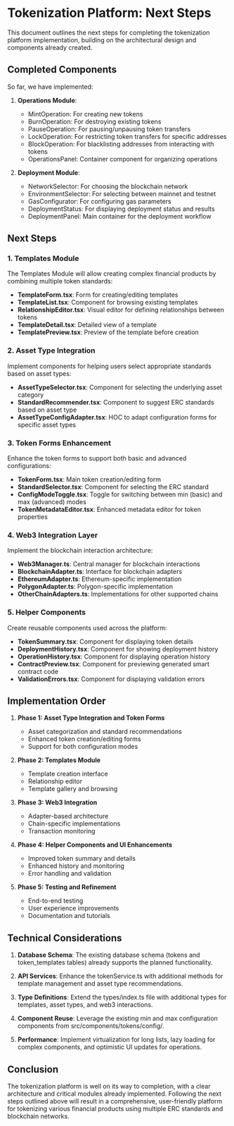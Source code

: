 # Tokenization Platform: Next Steps

This document outlines the next steps for completing the tokenization platform implementation, building on the architectural design and components already created.

## Completed Components

So far, we have implemented:

1. **Operations Module**:
   - MintOperation: For creating new tokens
   - BurnOperation: For destroying existing tokens
   - PauseOperation: For pausing/unpausing token transfers
   - LockOperation: For restricting token transfers for specific addresses
   - BlockOperation: For blacklisting addresses from interacting with tokens
   - OperationsPanel: Container component for organizing operations

2. **Deployment Module**:
   - NetworkSelector: For choosing the blockchain network
   - EnvironmentSelector: For selecting between mainnet and testnet
   - GasConfigurator: For configuring gas parameters
   - DeploymentStatus: For displaying deployment status and results
   - DeploymentPanel: Main container for the deployment workflow

## Next Steps

### 1. Templates Module

The Templates Module will allow creating complex financial products by combining multiple token standards:

- **TemplateForm.tsx**: Form for creating/editing templates
- **TemplateList.tsx**: Component for browsing existing templates
- **RelationshipEditor.tsx**: Visual editor for defining relationships between tokens
- **TemplateDetail.tsx**: Detailed view of a template
- **TemplatePreview.tsx**: Preview of the template before creation

### 2. Asset Type Integration

Implement components for helping users select appropriate standards based on asset types:

- **AssetTypeSelector.tsx**: Component for selecting the underlying asset category
- **StandardRecommender.tsx**: Component to suggest ERC standards based on asset type
- **AssetTypeConfigAdapter.tsx**: HOC to adapt configuration forms for specific asset types

### 3. Token Forms Enhancement

Enhance the token forms to support both basic and advanced configurations:

- **TokenForm.tsx**: Main token creation/editing form
- **StandardSelector.tsx**: Component for selecting the ERC standard
- **ConfigModeToggle.tsx**: Toggle for switching between min (basic) and max (advanced) modes
- **TokenMetadataEditor.tsx**: Enhanced metadata editor for token properties

### 4. Web3 Integration Layer

Implement the blockchain interaction architecture:

- **Web3Manager.ts**: Central manager for blockchain interactions
- **BlockchainAdapter.ts**: Interface for blockchain adapters
- **EthereumAdapter.ts**: Ethereum-specific implementation
- **PolygonAdapter.ts**: Polygon-specific implementation
- **OtherChainAdapters.ts**: Implementations for other supported chains

### 5. Helper Components

Create reusable components used across the platform:

- **TokenSummary.tsx**: Component for displaying token details
- **DeploymentHistory.tsx**: Component for showing deployment history
- **OperationHistory.tsx**: Component for displaying operation history
- **ContractPreview.tsx**: Component for previewing generated smart contract code
- **ValidationErrors.tsx**: Component for displaying validation errors

## Implementation Order

1. **Phase 1: Asset Type Integration and Token Forms**
   - Asset categorization and standard recommendations
   - Enhanced token creation/editing forms
   - Support for both configuration modes

2. **Phase 2: Templates Module**
   - Template creation interface
   - Relationship editor
   - Template gallery and browsing

3. **Phase 3: Web3 Integration**
   - Adapter-based architecture
   - Chain-specific implementations
   - Transaction monitoring

4. **Phase 4: Helper Components and UI Enhancements**
   - Improved token summary and details
   - Enhanced history and monitoring
   - Error handling and validation

5. **Phase 5: Testing and Refinement**
   - End-to-end testing
   - User experience improvements
   - Documentation and tutorials

## Technical Considerations

1. **Database Schema**: The existing database schema (tokens and token_templates tables) already supports the planned functionality.

2. **API Services**: Enhance the tokenService.ts with additional methods for template management and asset type recommendations.

3. **Type Definitions**: Extend the types/index.ts file with additional types for templates, asset types, and web3 interactions.

4. **Component Reuse**: Leverage the existing min and max configuration components from src/components/tokens/config/.

5. **Performance**: Implement virtualization for long lists, lazy loading for complex components, and optimistic UI updates for operations.

## Conclusion

The tokenization platform is well on its way to completion, with a clear architecture and critical modules already implemented. Following the next steps outlined above will result in a comprehensive, user-friendly platform for tokenizing various financial products using multiple ERC standards and blockchain networks.